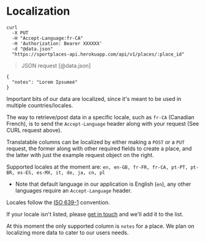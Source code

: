 # Localization

```shell
curl 
  -X PUT
  -H "Accept-Language:fr-CA"
  -H 'Authorization: Bearer XXXXXX'
  -d "@data.json" 
  "https://sportplaces-api.herokuapp.com/api/v1/places/:place_id"
```
> JSON request [@data.json]

```
{
  "notes": "Lorem Ipsumeé"
}

```

Important bits of our data are localized, since it's meant to be used in
multiple countries/locales.

The way to retrieve/post data in a specific locale, such as `fr-CA` (Canadian
French), is to send the `Accept-Language` header along with your request (See
CURL request above).

Translatable columns can be localized by either making a `POST` or a `PUT`
request, the former along with other required fields to create a place, and the
latter with just the example request object on the right.

Supported locales at the moment are: `en, en-GB, fr-FR, fr-CA, pt-PT, pt-BR, es-ES, es-MX, it, de, ja, cn, pl`

* Note that default language in our application is English (`en`), any other languages require an `Accept-Language` header.

Locales follow the [ISO
639-1](https://en.wikipedia.org/wiki/List_of_ISO_639-1_codes) convention. 

If your locale isn't listed, please [get in touch](developers@decathlon.com) and
we'll add it to the list.

At this moment the only supported column is `notes` for a place. We plan on localizing more data to cater to our users needs.
